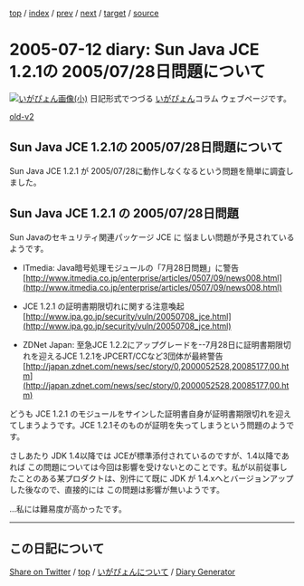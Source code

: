 [top](../index.html) 
 / [index](index.html) 
 / [prev](https://igapyon.github.io/diary/2005/ig050709.html) 
 / [next](https://igapyon.github.io/diary/2005/ig050713.html) 
 / [target](https://igapyon.github.io/diary/2005/ig050712.html) 
 / [source](https://github.com/igapyon/diary/blob/gh-pages/2005/ig050712.html.src.md) 

2005-07-12 diary: Sun Java JCE 1.2.1の 2005/07/28日問題について
=====================================================================================================
[![いがぴょん画像(小)](https://igapyon.github.io/diary/images/iga200306s.jpg "いがぴょん")](https://igapyon.github.io/diary/memo/memoigapyon.html) 日記形式でつづる [いがぴょん](https://igapyon.github.io/diary/memo/memoigapyon.html)コラム ウェブページです。

[old-v2](ig050712-orig.html)

## Sun Java JCE 1.2.1の 2005/07/28日問題について

Sun Java JCE 1.2.1 が 2005/07/28に動作しなくなるという問題を簡単に調査しました。


## Sun Java JCE 1.2.1 の 2005/07/28日問題

Sun Javaのセキュリティ関連パッケージ JCE に 悩ましい問題が予見されているようです。

* ITmedia: Java暗号処理モジュールの「7月28日問題」に警告
  [http://www.itmedia.co.jp/enterprise/articles/0507/09/news008.html](http://www.itmedia.co.jp/enterprise/articles/0507/09/news008.html)
  
* JCE 1.2.1 の証明書期限切れに関する注意喚起
  [http://www.ipa.go.jp/security/vuln/20050708_jce.html](http://www.ipa.go.jp/security/vuln/20050708_jce.html)
  
* ZDNet Japan: 至急JCE 1.2.2にアップグレードを--7月28日に証明書期限切れを迎えるJCE 1.2.1をJPCERT/CCなど3団体が最終警告
  [http://japan.zdnet.com/news/sec/story/0,2000052528,20085177,00.htm](http://japan.zdnet.com/news/sec/story/0,2000052528,20085177,00.htm)

どうも JCE 1.2.1 のモジュールをサインした証明書自身が証明書期限切れを迎えてしまうようです。JCE 1.2.1そのものが証明を失ってしまうという問題のようです。

さしあたり JDK 1.4以降では JCEが標準添付されているのですが、1.4以降であれば この問題については今回は影響を受けないとのことです。私が以前従事したことのある某プロダクトは、別件にて既に JDK が 1.4.xへとバージョンアップした後なので、直接的には この問題は影響が無いようです。

…私には難易度が高かったです。

----------------------------------------------------------------------------------------------------

## この日記について

[Share on Twitter](https://twitter.com/intent/tweet?hashtags=igapyon%2Cdiary%2C%E3%81%84%E3%81%8C%E3%81%B4%E3%82%87%E3%82%93&text=Sun+Java+JCE+1.2.1%E3%81%AE+2005%2F07%2F28%E6%97%A5%E5%95%8F%E9%A1%8C%E3%81%AB%E3%81%A4%E3%81%84%E3%81%A6&url=https%3A%2F%2Figapyon.github.io%2Fdiary%2F2005%2Fig050712.html) / [top](../index.html) / [いがぴょんについて](https://igapyon.github.io/diary/memo/memoigapyon.html) / [Diary Generator](https://github.com/igapyon/igapyonv3)
